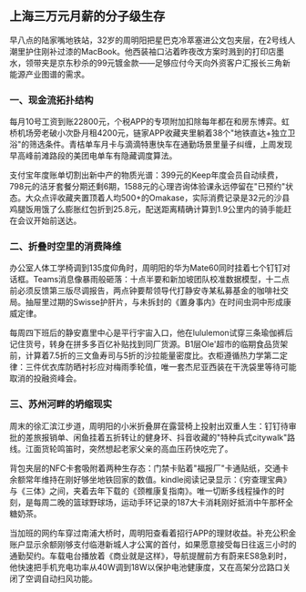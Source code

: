 ## 上海三万元月薪的分子级生存

早八点的陆家嘴地铁站，32岁的周明阳把星巴克冷萃塞进公文包夹层，在2号线人潮里护住刚补过漆的MacBook。他西装袖口沾着昨夜改方案时溅到的打印店墨水，领带夹是京东秒杀的99元镀金款——足够应付今天向外资客户汇报长三角新能源产业图谱的需求。

### 一、现金流拓扑结构

每月10号工资到账22800元，个税APP的专项附加扣除每年都在和房东博弈。虹桥机场旁老破小次卧月租4200元，链家APP收藏夹里躺着38个"地铁直达+独立卫浴"的筛选条件。青桔单车月卡与滴滴特惠快车在通勤场景里量子纠缠，上周发现早高峰前滩路段的美团电单车有隐藏调度算法。

支付宝年度账单切割出新中产的物质光谱：399元的Keep年度会员自动续费，798元的洁牙套餐分期还剩6期，1588元的心理咨询体验课永远停留在"已预约"状态。大众点评收藏夹置顶着人均500+的Omakase，实际消费记录是32元的沙县鸡腿饭用饿了么膨胀红包折到25.8元，配送距离精确计算到1.9公里内的骑手能赶在会议开始前送达。

### 二、折叠时空里的消费降维

办公室人体工学椅调到135度仰角时，周明阳的华为Mate60同时挂着七个钉钉对话框。Teams消息像暴雨般砸落：十点半要和新加坡团队校准数据模型，十二点前必须反馈第三版尽调报告，两点钟要帮领导代打静安寺某私募基金的咖啡社交局。抽屉里过期的Swisse护肝片，与未拆封的《置身事内》在时间虫洞中形成康威定律。

每周四下班后的静安嘉里中心是平行宇宙入口，他在lululemon试穿三条瑜伽裤后记住货号，转身在拼多多百亿补贴找到同厂货源。B1层Ole'超市的临期食品货架前，计算着7.5折的三文鱼寿司与5折的沙拉能量密度比。衣柜遵循热力学第二定律：三件优衣库防晒衬衫应对梅雨季轮值，唯一套杰尼亚西装在干洗袋里等待可能取消的投融资峰会。

### 三、苏州河畔的坍缩现实

周末的徐汇滨江步道，周明阳的小米折叠屏在露营椅上投射出双重人生：钉钉待审批的差旅报销单、闲鱼挂着五折转让的健身环、抖音收藏的"特种兵式citywalk"路线。江面货轮鸣笛时，突然想起老家父亲的高血压药快吃完了。

背包夹层的NFC卡套吸附着两种生存态：门禁卡贴着"福报厂"卡通贴纸，交通卡余额常年维持在刚好够坐地铁回家的数值。kindle阅读记录显示：《穷查理宝典》与《三体》之间，夹着去年下载的《颈椎康复指南》。唯一切断多线程操作的时刻，是每周二晚的篮球野球场，运动手环记录的187大卡消耗刚好抵消中午那杯全糖奶茶。

当加班的网约车穿过南浦大桥时，周明阳查看着招行APP的理财收益。补充公积金账户显示余额刚够支付临港新城人才公寓的首付，如果愿意接受每日往返三小时的通勤契约。车载电台播放着《商业就是这样》，导航提醒前方有蔚来ES8急刹时，他快速把手机充电功率从40W调到18W以保护电池健康度，又在高架分岔路口关闭了空调自动扫风功能。